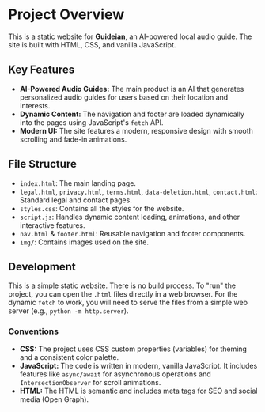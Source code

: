 # Project Overview

This is a static website for **Guideian**, an AI-powered local audio guide. The site is built with HTML, CSS, and vanilla JavaScript.

## Key Features

*   **AI-Powered Audio Guides:** The main product is an AI that generates personalized audio guides for users based on their location and interests.
*   **Dynamic Content:** The navigation and footer are loaded dynamically into the pages using JavaScript's `fetch` API.
*   **Modern UI:** The site features a modern, responsive design with smooth scrolling and fade-in animations.

## File Structure

*   `index.html`: The main landing page.
*   `legal.html`, `privacy.html`, `terms.html`, `data-deletion.html`, `contact.html`: Standard legal and contact pages.
*   `styles.css`: Contains all the styles for the website.
*   `script.js`: Handles dynamic content loading, animations, and other interactive features.
*   `nav.html` & `footer.html`: Reusable navigation and footer components.
*   `img/`: Contains images used on the site.

## Development

This is a simple static website. There is no build process. To "run" the project, you can open the `.html` files directly in a web browser. For the dynamic `fetch` to work, you will need to serve the files from a simple web server (e.g., `python -m http.server`).

### Conventions

*   **CSS:** The project uses CSS custom properties (variables) for theming and a consistent color palette.
*   **JavaScript:** The code is written in modern, vanilla JavaScript. It includes features like `async/await` for asynchronous operations and `IntersectionObserver` for scroll animations.
*   **HTML:** The HTML is semantic and includes meta tags for SEO and social media (Open Graph).